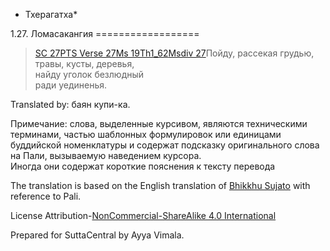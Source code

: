 * Тхерагатха*

1\.27\. Ломасакангия
\=\=\=\=\=\=\=\=\=\=\=\=\=\=\=\=\=\=

> [SC 27](\#sc27)[PTS Verse 27](\#vnp27)[Ms 19Th1\_62](\#ms19Th1_62)[Msdiv 27](\#msdiv27)Пойду, рассекая грудью,  
> травы, кусты, деревья,  
> найду уголок безлюдный  
> ради уединенья\.

Translated by: баян купи\-ка\.

Примечание: слова, выделенные курсивом, являются техническими терминами, частью шаблонных формулировок или единицами буддийской номенклатуры и содержат подсказку оригинального слова на Пали, вызываемую наведением курсора\.  
Иногда они содержат короткие пояснения к тексту перевода

The translation is based on the English translation of [Bhikkhu Sujato](/en/thag1\.27) with reference to Pali\.

License Attribution\-[NonCommercial\-ShareAlike 4\.0 International](https://creativecommons\.org/licenses/by\-nc\-sa/4\.0/)

Prepared for SuttaCentral by Ayya Vimala\.